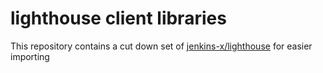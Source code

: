 # lighthouse client libraries

This repository contains a cut down set of [jenkins-x/lighthouse](https://github.com/jenkins-x/lighthouse) for easier importing
